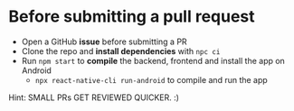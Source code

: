 # Before submitting a pull request

- Open a GitHub **issue** before submitting a PR
- Clone the repo and **install dependencies** with `npc ci`
- Run `npm start` to **compile** the backend, frontend and install the app on Android
  - `npx react-native-cli run-android` to compile and run the app

Hint: SMALL PRs GET REVIEWED QUICKER. :)
